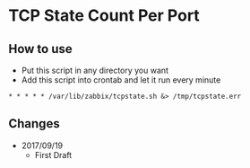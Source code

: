# TCP State Count Per Port

## How to use

- Put this script in any directory you want
- Add this script into crontab and let it run every minute

``` crontab
* * * * * /var/lib/zabbix/tcpstate.sh &> /tmp/tcpstate.err
```

## Changes

- 2017/09/19
  - First Draft